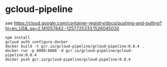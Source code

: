 # gcloud-pipeline

see https://cloud.google.com/container-registry/docs/pushing-and-pulling?hl=en_US&_ga=2.141057842.-1257725333.1526045030

```
npm install 
gcloud auth configure-docker
docker build -t gcr.io/gcloud-pipeline/gcloud-pipeline:0.0.4 .   
docker run -p 8080:8080 -d gcr.io/gcloud-pipeline/gcloud-pipeline:0.0.4
docker push gcr.io/gcloud-pipeline/gcloud-pipeline:0.0.4